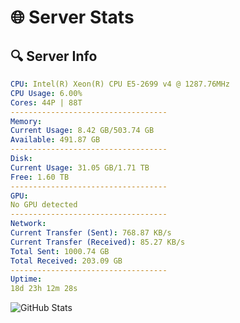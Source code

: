 # 🌐 Server Stats
## 🔍 Server Info
```yaml
CPU: Intel(R) Xeon(R) CPU E5-2699 v4 @ 1287.76MHz
CPU Usage: 6.00%
Cores: 44P | 88T
-----------------------------------
Memory:
Current Usage: 8.42 GB/503.74 GB
Available: 491.87 GB
-----------------------------------
Disk:
Current Usage: 31.05 GB/1.71 TB
Free: 1.60 TB
-----------------------------------
GPU:
No GPU detected
-----------------------------------
Network:
Current Transfer (Sent): 768.87 KB/s
Current Transfer (Received): 85.27 KB/s
Total Sent: 1000.74 GB
Total Received: 203.09 GB
-----------------------------------
Uptime:
18d 23h 12m 28s
```
![GitHub Stats](https://img.shields.io/badge/Updated-2025-05-08_16:21:16-blue)
